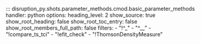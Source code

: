 

::: disruption_py.shots.parameter_methods.cmod.basic_parameter_methods
    handler: python
	options:
	  heading_level: 2
	  show_source: true
	  show_root_heading: false
	  show_root_toc_entry: false
	  show_root_members_full_path: false
	  filters:
		- "!^_"
		- "^__"
		- "!compare_ts_tci"
		- "!efit_check"
		- "!ThomsonDensityMeasure"